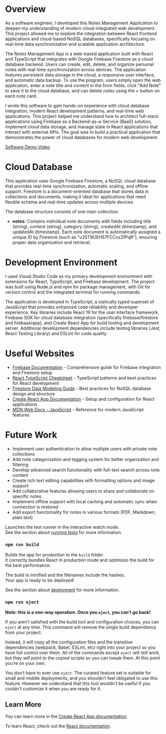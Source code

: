 # Overview

As a software engineer, I developed this Notes Management Application to deepen my understanding of modern cloud-integrated web development. This project allowed me to explore the integration between React frontend applications and cloud-based NoSQL databases, specifically focusing on real-time data synchronization and scalable application architecture.

The Notes Management App is a web-based application built with React and TypeScript that integrates with Google Firebase Firestore as a cloud database backend. Users can create, edit, delete, and organize personal notes with real-time synchronization across devices. The application features persistent data storage in the cloud, a responsive user interface, and automatic data backup. To use the program, users simply open the web application, enter a note title and content in the form fields, click "Add Note" to save it to the cloud database, and can delete notes using the × button on each note card.

I wrote this software to gain hands-on experience with cloud database integration, modern React development patterns, and real-time web applications. This project helped me understand how to architect full-stack applications using Firebase as a Backend-as-a-Service (BaaS) solution, implement cloud data storage, and manage state in React applications that interact with external APIs. The goal was to build a practical application that demonstrates the power of cloud databases for modern web development.

[Software Demo Video](https://youtu.be/OqvNoHR8ZqE)

# Cloud Database

This application uses Google Firebase Firestore, a NoSQL cloud database that provides real-time synchronization, automatic scaling, and offline support. Firestore is a document-oriented database that stores data in collections and documents, making it ideal for applications that need flexible schema and real-time updates across multiple devices.

The database structure consists of one main collection:
- **notes**: Contains individual note documents with fields including title (string), content (string), category (string), createdAt (timestamp), and updatedAt (timestamp). Each note document is automatically assigned a unique ID by Firestore (such as "u3ST9UEH57FCCxzZfPqR"), ensuring proper data organization and retrieval.

# Development Environment

I used Visual Studio Code as my primary development environment with extensions for React, TypeScript, and Firebase development. The project was built using Node.js and npm for package management, with Git for version control and the integrated terminal for running commands.

The application is developed in TypeScript, a statically typed superset of JavaScript that provides enhanced code reliability and developer experience. Key libraries include React 19 for the user interface framework, Firebase SDK for cloud database integration (specifically firebase/firestore and firebase/app), and Create React App for build tooling and development server. Additional development dependencies include testing libraries (Jest, React Testing Library) and ESLint for code quality.

# Useful Websites

- [Firebase Documentation](https://firebase.google.com/docs) - Comprehensive guide for Firebase integration and Firestore setup
- [React TypeScript Cheatsheet](https://react-typescript-cheatsheet.netlify.app/) - TypeScript patterns and best practices for React development
- [Firestore Data Modeling Guide](https://firebase.google.com/docs/firestore/data-model) - Best practices for NoSQL database design and structure
- [Create React App Documentation](https://create-react-app.dev/docs/getting-started/) - Setup and configuration for React applications
- [MDN Web Docs - JavaScript](https://developer.mozilla.org/en-US/docs/Web/JavaScript) - Reference for modern JavaScript features

# Future Work

- Implement user authentication to allow multiple users with private note collections
- Add note categorization and tagging system for better organization and filtering
- Develop advanced search functionality with full-text search across note content
- Create rich text editing capabilities with formatting options and image support
- Add collaborative features allowing users to share and collaborate on specific notes
- Implement offline support with local caching and automatic sync when connection is restored
- Add export functionality for notes in various formats (PDF, Markdown, plain text)

Launches the test runner in the interactive watch mode.\
See the section about [running tests](https://facebook.github.io/create-react-app/docs/running-tests) for more information.

### `npm run build`

Builds the app for production to the `build` folder.\
It correctly bundles React in production mode and optimizes the build for the best performance.

The build is minified and the filenames include the hashes.\
Your app is ready to be deployed!

See the section about [deployment](https://facebook.github.io/create-react-app/docs/deployment) for more information.

### `npm run eject`

**Note: this is a one-way operation. Once you `eject`, you can’t go back!**

If you aren’t satisfied with the build tool and configuration choices, you can `eject` at any time. This command will remove the single build dependency from your project.

Instead, it will copy all the configuration files and the transitive dependencies (webpack, Babel, ESLint, etc) right into your project so you have full control over them. All of the commands except `eject` will still work, but they will point to the copied scripts so you can tweak them. At this point you’re on your own.

You don’t have to ever use `eject`. The curated feature set is suitable for small and middle deployments, and you shouldn’t feel obligated to use this feature. However we understand that this tool wouldn’t be useful if you couldn’t customize it when you are ready for it.

## Learn More

You can learn more in the [Create React App documentation](https://facebook.github.io/create-react-app/docs/getting-started).

To learn React, check out the [React documentation](https://reactjs.org/).
